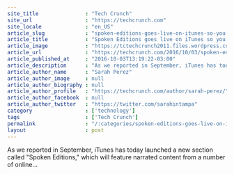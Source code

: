 ```yaml
---
site_title               : "Tech Crunch"
site_url                 : "https://techcrunch.com"
site_locale              : "en_US"
article_slug             : "spoken-editions-goes-live-on-itunes-so-you-can-listen-to-your-favorite-websites"
article_title            : "Spoken Editions goes live on iTunes so you can listen to your favorite websites"
article_image            : "https://tctechcrunch2011.files.wordpress.com/2016/09/itunes-podcasts.jpg?w=764&h=400&crop=1"
article_url              : "https://techcrunch.com/2016/10/03/spoken-editions-go-live-on-itunes-so-you-can-listen-to-your-favorite-websites/"
article_published_at     : "2016-10-03T13:19:22-03:00"
article_description      : "As we reported in September, iTunes has today launched a new section called 'Spoken Editions,' which will feature narrated content from a number of online..."
article_author_name      : "Sarah Perez"
article_author_image     : null
article_author_biography : null
article_author_profile   : "https://techcrunch.com/author/sarah-perez/"
article_author_facebook  : null
article_author_twitter   : "https://twitter.com/sarahintampa"
category                 : ['technology']
tags                     : ['Tech Crunch']
permalink                : "/:categories/spoken-editions-goes-live-on-itunes-so-you-can-listen-to-your-favorite-websites/"
layout                   : post
---
```


As we reported in September, iTunes has today launched a new section called "Spoken Editions," which will feature narrated content from a number of online...
